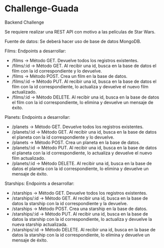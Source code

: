 # Challenge-Guada


Backend Challenge

Se requiere realizar una REST API con motivo a las películas de Star Wars.

Fuente de datos:
Se deberá hacer uso de base de datos MongoDB.

Films:
Endpoints a desarrollar:
- /films -> Método GET. Devuelve todos los registros existentes.
- /films/:id -> Método GET. Al recibir una id, busca en la base de datos el film con la
id correspondiente y lo devuelve.
- /films -> Método POST. Crea un film en la base de datos.
- /films/:id -> Método PUT. Al recibir una id, busca en la base de datos el film con la
id correspondiente, lo actualiza y devuelve el nuevo film actualizado.
- /films/:id -> Método DELETE. Al recibir una id, busca en la base de datos el film con
la id correspondiente, lo elimina y devuelve un mensaje de éxito.


Planets:
Endpoints a desarrollar:
- /planets -> Método GET. Devuelve todos los registros existentes.
- /planets/:id -> Método GET. Al recibir una id, busca en la base de datos el planeta
con la id correspondiente y lo devuelve.
- /planets -> Método POST. Crea un planeta en la base de datos.
- /planets/:id -> Método PUT. Al recibir una id, busca en la base de datos el planeta
con la id correspondiente, lo actualiza y devuelve el nuevo film actualizado.
- /planets/:id -> Método DELETE. Al recibir una id, busca en la base de datos el
planeta con la id correspondiente, lo elimina y devuelve un mensaje de éxito.


Starships:
Endpoints a desarrollar:
- /starships -> Método GET. Devuelve todos los registros existentes.
- /starships/:id -> Método GET. Al recibir una id, busca en la base de datos la
starship con la id correspondiente y la devuelve.
- /starships -> Método POST. Crea una starship en la base de datos.
- /starships/:id -> Método PUT. Al recibir una id, busca en la base de datos la
starship con la id correspondiente, lo actualiza y devuelve la nueva starship
actualizada.
- /starships/:id -> Método DELETE. Al recibir una id, busca en la base de datos la
starship con la id correspondiente, lo elimina y devuelve un mensaje de éxito.

